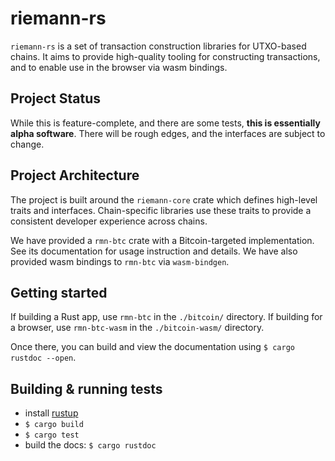 # riemann-rs

`riemann-rs` is a set of transaction construction libraries for UTXO-based
chains. It aims to provide high-quality tooling for constructing
transactions, and to enable use in the browser via wasm bindings.

## Project Status

While this is feature-complete, and there are some tests, **this is essentially
alpha software**. There will be rough edges, and the interfaces are subject to
change.

## Project Architecture

The project is built around the `riemann-core` crate which defines high-level
traits and interfaces. Chain-specific libraries use these traits to provide
a consistent developer experience across chains.

We have provided a `rmn-btc` crate with a Bitcoin-targeted implementation. See
its documentation for usage instruction and details. We have also provided wasm
bindings to `rmn-btc` via `wasm-bindgen`.

## Getting started

If building a Rust app, use `rmn-btc` in the `./bitcoin/` directory. If
building for a browser, use `rmn-btc-wasm` in the `./bitcoin-wasm/` directory.

Once there, you can build and view the documentation using
`$ cargo rustdoc --open`.


## Building & running tests

- install [rustup](https://rustup.rs/)
- `$ cargo build`
- `$ cargo test`
- build the docs: `$ cargo rustdoc`
